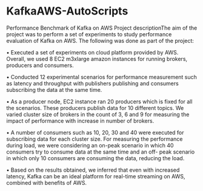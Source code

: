 # KafkaAWS-AutoScripts

Performance Benchmark of Kafka on AWS
Project descriptionThe aim of the project was to perform a set of experiments to study performance evaluation of Kafka on AWS. The following was done as part of the project:

• Executed a set of experiments on cloud platform provided by AWS. Overall, we used 8 EC2 m3xlarge amazon instances for running brokers, producers and consumers.

• Conducted 12 experimental scenarios for performance measurement such as latency and throughput with publishers publishing and consumers subscribing the data at the same time.

• As a producer node, EC2 instance ran 20 producers which is fixed for all the scenarios. These producers publish data for 10 different topics. We varied cluster size of brokers in the count of 3, 6 and 9 for measuring the impact of performance with increase in number of brokers.

• A number of consumers such as 10, 20, 30 and 40 were executed for subscribing data for each cluster size. For measuring the performance during load, we were considering an on-peak scenario in which 40 consumers try to consume data at the same time and an off- peak scenario in which only 10 consumers are consuming the data, reducing the load.

• Based on the results obtained, we inferred that even with increased latency, Kafka can be an ideal platform for real-time streaming on AWS, combined with benefits of AWS.
